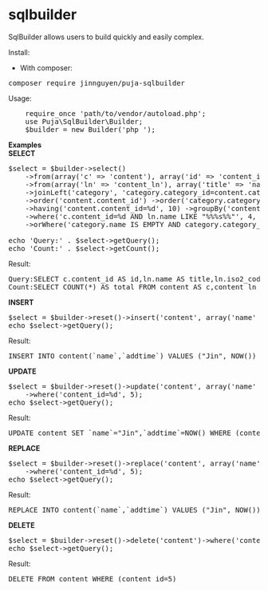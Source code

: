 # sqlbuilder
SqlBuilder allows users to build quickly and easily complex.

Install:
- With composer:
<pre>composer require jinnguyen/puja-sqlbuilder</pre>
Usage:
<pre>
    require_once 'path/to/vendor/autoload.php';
    use Puja\SqlBuilder\Builder;
    $builder = new Builder('php_');
</pre>


<strong>Examples</strong><br />
<strong>SELECT</strong>
<pre>
$select = $builder->select()
    ->from(array('c' => 'content'), array('id' => 'content_id'))
    ->from(array('ln' => 'content_ln'), array('title' => 'name', 'iso2_code'))
    ->joinLeft('category', 'category.category_id=content.category_id', array('name', 'category_id'))
    ->order('content.content_id') ->order('category.category_id', Builder::ORDER_DESC) ->limit(10)
    ->having('content.content_id=%d', 10) ->groupBy('content.content_id')
    ->where('c.content_id=%d AND ln.name LIKE "%%%s%%"', 4, 'search term')
    ->orWhere('category.name IS EMPTY AND category.category_id >= %d', 5);

echo 'Query:' . $select->getQuery();
echo 'Count:' . $select->getCount();</pre>

Result:
<pre>
Query:SELECT c.content_id AS id,ln.name AS title,ln.iso2_code,category.name,category.category_id FROM content AS c,content_ln AS ln LEFT JOIN category AS category ON category.category_id=content.category_id WHERE (c.content_id=4 AND ln.name LIKE "%search term%") OR (category.name IS EMPTY AND category.category_id >= 5) GROUP BY content.content_id HAVING (content.content_id=10) ORDER BY content.content_id ,category.category_id DESC LIMIT 0,10
Count:SELECT COUNT(*) AS total FROM content AS c,content_ln AS ln LEFT JOIN category AS category ON category.category_id=content.category_id WHERE (c.content_id=4 AND ln.name LIKE "%search term%") OR (category.name IS EMPTY AND category.category_id >= 5) GROUP BY content.content_id HAVING (content.content_id=10)
</pre>

<strong>INSERT</strong>
<pre>
$select = $builder->reset()->insert('content', array('name' => 'Jin', 'addtime__exact' => 'NOW()'));
echo $select->getQuery();
</pre>

Result:
<pre>
INSERT INTO content(`name`,`addtime`) VALUES ("Jin", NOW())
</pre>

<strong>UPDATE</strong>
<pre>
$select = $builder->reset()->update('content', array('name' => 'Jin', 'addtime__exact' => 'NOW()'))
    ->where('content_id=%d', 5);
echo $select->getQuery();</pre>

Result:
<pre>UPDATE content SET `name`="Jin",`addtime`=NOW() WHERE (content_id=5)</pre>

<strong>REPLACE</strong>
<pre>
$select = $builder->reset()->replace('content', array('name' => 'Jin', 'addtime__exact' => 'NOW()'))
    ->where('content_id=%d', 5);
echo $select->getQuery();</pre>

Result:
<pre>REPLACE INTO content(`name`,`addtime`) VALUES ("Jin", NOW())</pre>

<strong>DELETE</strong>
<pre>
$select = $builder->reset()->delete('content')->where('content_id=%d', 5);
echo $select->getQuery();</pre>

Result:
<pre>DELETE FROM content WHERE (content_id=5)</pre>
